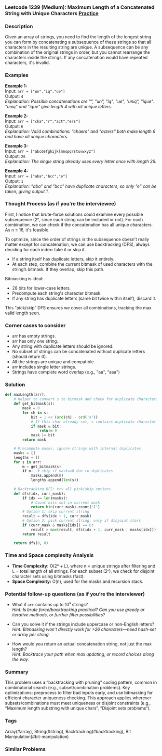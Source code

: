 ### Leetcode 1239 (Medium): Maximum Length of a Concatenated String with Unique Characters [Practice](https://leetcode.com/problems/maximum-length-of-a-concatenated-string-with-unique-characters)

### Description  
Given an array of strings, you need to find the length of the longest string you can form by concatenating a subsequence of these strings so that all characters in the resulting string are unique. A subsequence can be any combination of the original strings in order, but you cannot rearrange the characters inside the strings. If any concatenation would have repeated characters, it's invalid.

### Examples  

**Example 1:**  
Input: `arr = ["un","iq","ue"]`  
Output: `4`  
*Explanation: Possible concatenations are "", "un", "iq", "ue", "uniq", "ique". "uniq" and "ique" give length 4 with all unique letters.*

**Example 2:**  
Input: `arr = ["cha","r","act","ers"]`  
Output: `6`  
*Explanation: Valid combinations: "chaers" and "acters" both make length 6 and have all unique characters.*

**Example 3:**  
Input: `arr = ["abcdefghijklmnopqrstuvwxyz"]`  
Output: `26`  
*Explanation: The single string already uses every letter once with length 26.*

**Example 4:**  
Input: `arr = ["aba","bcc","e"]`  
Output: `1`  
*Explanation: "aba" and "bcc" have duplicate characters, so only "e" can be taken, giving output 1.*

### Thought Process (as if you’re the interviewee)  
First, I notice that brute-force solutions could examine every possible subsequence (2ⁿ, since each string can be included or not). For each combination, we can check if the concatenation has all unique characters. As n ≤ 16, it's feasible.

To optimize, since the order of strings in the subsequence doesn't really matter except for concatenation, we can use backtracking (DFS), always deciding for each index: take it or skip it.  
- If a string itself has duplicate letters, skip it entirely.  
- At each step, combine the current bitmask of used characters with the string’s bitmask. If they overlap, skip this path.

Bitmasking is ideal:  
- 26 bits for lower-case letters.  
- Precompute each string's character bitmask.  
- If any string has duplicate letters (same bit twice within itself), discard it.

This “pick/skip” DFS ensures we cover all combinations, tracking the max valid length seen.

### Corner cases to consider  
- arr has empty strings.
- arr has only one string.
- Any string with duplicate letters should be ignored.
- No subset of strings can be concatenated without duplicate letters (should return 0).
- All the strings are unique and compatible.
- arr includes single letter strings.
- Strings have complete word overlap (e.g., "aa", "aaa")

### Solution

```python
def maxLength(arr):
    # Helper to convert s to bitmask and check for duplicate characters
    def get_bitmask(s):
        mask = 0
        for ch in s:
            bit = 1 << (ord(ch) - ord('a'))
            # If this char already set, s contains duplicate character
            if mask & bit:
                return 0
            mask |= bit
        return mask

    # Precompute masks, ignore strings with internal duplicates
    masks = []
    lengths = []
    for s in arr:
        m = get_bitmask(s)
        if m:  # skip if mask==0 due to duplicates
            masks.append(m)
            lengths.append(len(s))
    
    # Backtracking DFS: try all pick/skip options
    def dfs(idx, curr_mask):
        if idx == len(masks):
            # Count bits set in current mask
            return bin(curr_mask).count('1')
        # Option 1: skip current string
        result = dfs(idx + 1, curr_mask)
        # Option 2: pick current string, only if disjoint chars
        if (curr_mask & masks[idx]) == 0:
            result = max(result, dfs(idx + 1, curr_mask | masks[idx]))
        return result

    return dfs(0, 0)
```

### Time and Space complexity Analysis  

- **Time Complexity:** O(2ⁿ + L), where n = unique strings after filtering and L = total length of all strings. For each subset (2ⁿ), we check for disjoint character sets using bitmasks (fast).
- **Space Complexity:** O(n), used for the masks and recursion stack.

### Potential follow-up questions (as if you’re the interviewer)  

- What if `arr` contains up to 10⁵ strings?  
  *Hint: Is brute force/backtracking practical? Can you use greedy or iterative methods, or further filter possibilities?*

- Can you solve it if the strings include uppercase or non-English letters?  
  *Hint: Bitmasking won’t directly work for >26 characters—need hash-set or array per string.*

- How would you return an actual concatenation string, not just the max length?  
  *Hint: Backtrace your path when max updating, or record choices along the way.*

### Summary  
This problem uses a “backtracking with pruning” coding pattern, common in combinatorial search (e.g., subset/combination problems). Key optimizations: preprocess to filter bad inputs early, and use bitmasking for efficient character uniqueness checking. This approach applies wherever subsets/combinations must meet uniqueness or disjoint constraints (e.g., “Maximum length substring with unique chars”, “Disjoint sets problems”).

### Tags
Array(#array), String(#string), Backtracking(#backtracking), Bit Manipulation(#bit-manipulation)

### Similar Problems
